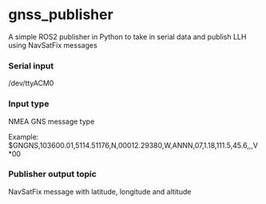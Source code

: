 # gnss_publisher
A simple ROS2 publisher in Python to take in serial data and publish LLH using NavSatFix messages

### Serial input
/dev/ttyACM0

### Input type
NMEA GNS message type

Example: $GNGNS,103600.01,5114.51176,N,00012.29380,W,ANNN,07,1.18,111.5,45.6,,,V*00

### Publisher output topic
NavSatFix message with latitude, longitude and altitude
